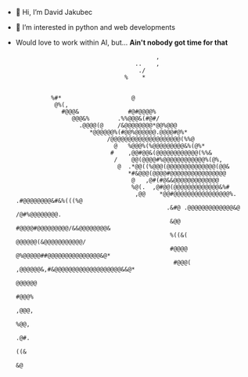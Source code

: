 - 👋 Hi, I’m David Jakubec
- 👀 I’m interested in python and web developments
- Would love to work within AI, but... **Ain't nobody got time for that**

                                                                                                                      
                                                                                                                        
                                                                                                                        
                                                                                                                        
                                                                                                                        
                                              ,                                                                         
                                        ..    ,                                                                         
                                         ./                                                                             
                                     %    *                                                                             
                                                                                                                        
                                                                                                                        
                %#*                    @                                                                                
                 @%(,                                                                                                   
                   #@@@&              #@#@@@@%                                                                          
                      @@@&%        .%%@@@&(#@#/                                                                         
                        .@@@@(@    /&@@@@@@@@*@@%@@@                                                                    
                           *@@@@@@%(#@@%@@@@@@.@@@@#@%*                                                                 
                                /@@@@@@@@@@@@@@@@@@@@(%%@                                                               
                                  @   %@@@%(%@@@@@@@@@&%(@%*                                                            
                                 #    ,@@#@@&(@@@@@@@@@@@@(%%&                                                          
                                  /    @@(@@@@#%@@@@@@@@@@@@%(@%,                                                       
                                   @  .*@@((%@@@(@@@@@@@@@@@@@@(@@&                                                     
                                      *#&@@@(@@@@#@@@@@@@@@@@@@@@@                                                      
                                       @   ,@#(#@&&@@@@@@@@@@@@@                                                        
                                       %@(.  ,@#@@(@@@@@@@@@@@@@&%#                                                     
                                        ,@@    *@@#@@@@@@@@@@@@@@@@%.                .#@@@@@@@@&#&%(((%@                
                                                 .&#@ .@@@@@@@@@@@@@&@     /@#%@@@@@@@@.                                
                                                  &@@   #@@@@#@@@@@@@@@/&&@@@@@@@@&                                     
                                                  %((&(   @@@@@@(&@@@@@@@@@@@/                                          
                                                  #@@@@     @%@@@@@##@@@@@@@@@@@@@@@&@*                                 
                                                   #@@@(      ,@@@@@@&,#&@@@@@@@@@@@@@@@@@@@&&@*                        
                                                                                           @@@@@@                       
                                                                                              #@@@%                     
                                                                                                 ,@@@,                  
                                                                                                     %@@,               
                                                                                                        .@#.            
                                                                                                           ((&          
                                                                                                              &@        
                                                                                                                        
                                                                                                                        
                                                                                                                        
                                                                                                                        
                                                                                                                        
                                                                                                                        
                                                                                                                        
                                                                                                                        
                                                                                                                        
                                                                                                                        

